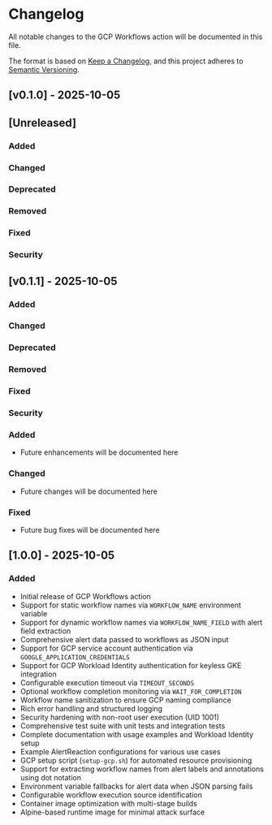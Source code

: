 # Changelog

All notable changes to the GCP Workflows action will be documented in this file.

The format is based on [Keep a Changelog](https://keepachangelog.com/en/1.0.0/),
and this project adheres to [Semantic Versioning](https://semver.org/spec/v2.0.0.html).

## [v0.1.0] - 2025-10-05

## [Unreleased]

### Added

### Changed

### Deprecated

### Removed

### Fixed

### Security


## [v0.1.1] - 2025-10-05

### Added

### Changed

### Deprecated

### Removed

### Fixed

### Security


### Added
- Future enhancements will be documented here

### Changed
- Future changes will be documented here

### Fixed
- Future bug fixes will be documented here

## [1.0.0] - 2025-10-05

### Added
- Initial release of GCP Workflows action
- Support for static workflow names via `WORKFLOW_NAME` environment variable
- Support for dynamic workflow names via `WORKFLOW_NAME_FIELD` with alert field extraction
- Comprehensive alert data passed to workflows as JSON input
- Support for GCP service account authentication via `GOOGLE_APPLICATION_CREDENTIALS`
- Support for GCP Workload Identity authentication for keyless GKE integration
- Configurable execution timeout via `TIMEOUT_SECONDS`
- Optional workflow completion monitoring via `WAIT_FOR_COMPLETION`
- Workflow name sanitization to ensure GCP naming compliance
- Rich error handling and structured logging
- Security hardening with non-root user execution (UID 1001)
- Comprehensive test suite with unit tests and integration tests
- Complete documentation with usage examples and Workload Identity setup
- Example AlertReaction configurations for various use cases
- GCP setup script (`setup-gcp.sh`) for automated resource provisioning
- Support for extracting workflow names from alert labels and annotations using dot notation
- Environment variable fallbacks for alert data when JSON parsing fails
- Configurable workflow execution source identification
- Container image optimization with multi-stage builds
- Alpine-based runtime image for minimal attack surface